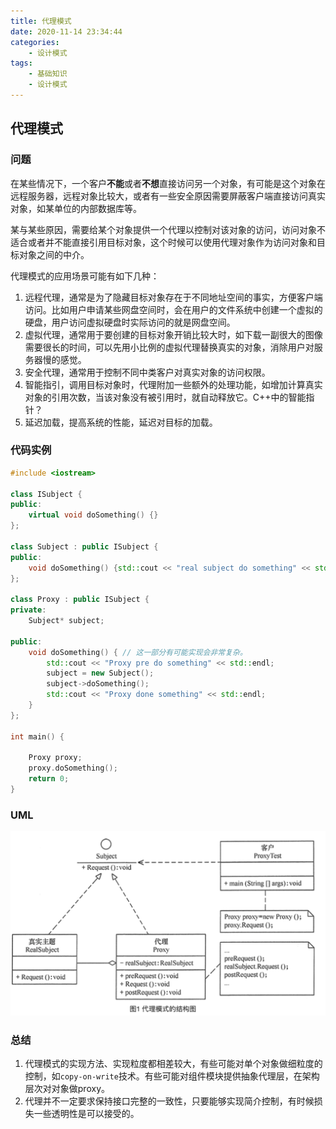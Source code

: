 ```yaml
---
title: 代理模式
date: 2020-11-14 23:34:44
categories:
	- 设计模式
tags:
	- 基础知识
    - 设计模式
---
```


## 代理模式

### 问题

在某些情况下，一个客户**不能**或者**不想**直接访问另一个对象，有可能是这个对象在远程服务器，远程对象比较大，或者有一些安全原因需要屏蔽客户端直接访问真实对象，如某单位的内部数据库等。

某与某些原因，需要给某个对象提供一个代理以控制对该对象的访问，访问对象不适合或者并不能直接引用目标对象，这个时候可以使用代理对象作为访问对象和目标对象之间的中介。

代理模式的应用场景可能有如下几种：

1. 远程代理，通常是为了隐藏目标对象存在于不同地址空间的事实，方便客户端访问。比如用户申请某些网盘空间时，会在用户的文件系统中创建一个虚拟的硬盘，用户访问虚拟硬盘时实际访问的就是网盘空间。
2. 虚拟代理，通常用于要创建的目标对象开销比较大时，如下载一副很大的图像需要很长的时间，可以先用小比例的虚拟代理替换真实的对象，消除用户对服务器慢的感觉。
3. 安全代理，通常用于控制不同中类客户对真实对象的访问权限。
4. 智能指引，调用目标对象时，代理附加一些额外的处理功能，如增加计算真实对象的引用次数，当该对象没有被引用时，就自动释放它。C++中的智能指针？
5. 延迟加载，提高系统的性能，延迟对目标的加载。

### 代码实例

```c++
#include <iostream>

class ISubject {
public:
    virtual void doSomething() {}
};

class Subject : public ISubject {
public:
    void doSomething() {std::cout << "real subject do something" << std::endl;}
};

class Proxy : public ISubject {
private:
    Subject* subject;

public:
    void doSomething() { // 这一部分有可能实现会非常复杂。
        std::cout << "Proxy pre do something" << std::endl;
        subject = new Subject();
        subject->doSomething();
        std::cout << "Proxy done something" << std::endl;
    }
};

int main() {

    Proxy proxy;
    proxy.doSomething();
    return 0;
}
```

### UML

![image-20201121162404577](代理模式/1.png)

### 总结

1. 代理模式的实现方法、实现粒度都相差较大，有些可能对单个对象做细粒度的控制，如`copy-on-write`技术。有些可能对组件模块提供抽象代理层，在架构层次对对象做proxy。
2. 代理并不一定要求保持接口完整的一致性，只要能够实现简介控制，有时候损失一些透明性是可以接受的。